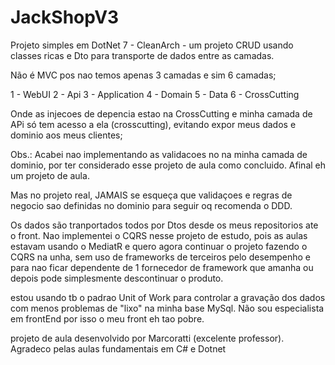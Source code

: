 # JackShopV3

Projeto simples em DotNet 7 - CleanArch - um projeto CRUD usando classes ricas e Dto para transporte de dados entre as camadas.

Não é MVC pos nao temos apenas 3 camadas e sim 6 camadas;

1 - WebUI
2 - Api
3 - Application
4 - Domain
5 - Data
6 - CrossCutting

Onde as injecoes de depencia estao na CrossCutting e minha camada de APi só tem acesso a ela (crosscutting), evitando expor meus dados e dominio aos meus clientes;

Obs.: Acabei nao implementando as validacoes no na minha camada de dominio, por ter considerado esse projeto de aula como concluido. Afinal eh um projeto de aula.

Mas no projeto real, JAMAIS se esqueça que validaçoes e regras de negocio sao definidas no dominio para seguir oq recomenda o DDD.

Os dados são tranportados todos por Dtos desde os meus repositorios ate o front. Nao implementei o CQRS nesse projeto de estudo, pois as aulas estavam usando o MediatR e quero agora continuar o projeto fazendo o CQRS na unha, sem uso de frameworks de terceiros pelo desempenho e para nao ficar dependente de 1 fornecedor de framework que amanha ou depois pode simplesmente descontinuar o produto.

estou usando tb o padrao Unit of Work para controlar a gravação dos dados com menos problemas de "lixo" na minha base MySql. Não sou especialista em frontEnd por isso o meu front eh tao pobre.

projeto de aula desenvolvido por Marcoratti (excelente professor). Agradeco pelas aulas fundamentais em C# e Dotnet
